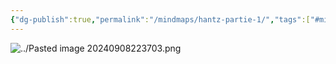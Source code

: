 ```yaml
---
{"dg-publish":true,"permalink":"/mindmaps/hantz-partie-1/","tags":["#mindmaps","cours","matière"],"noteIcon":""}
---
```



![../Pasted image 20240908223703.png](/img/user/Pasted%20image%2020240908223703.png)